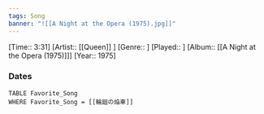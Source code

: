 ```yaml
---
tags: Song  
banner: "![[A Night at the Opera (1975).jpg]]"
---
```

[Time:: 3:31]
[Artist:: [[Queen]] ]
[Genre:: ]
[Played:: ]
[Album:: [[A Night at the Opera (1975)]]]
[Year:: 1975]
### Dates
````dataview
TABLE Favorite_Song
WHERE Favorite_Song = [[輪廻の焔車]]
````